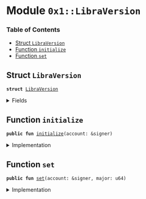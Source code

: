 
<a name="0x1_LibraVersion"></a>

# Module `0x1::LibraVersion`

### Table of Contents

-  [Struct `LibraVersion`](#0x1_LibraVersion_LibraVersion)
-  [Function `initialize`](#0x1_LibraVersion_initialize)
-  [Function `set`](#0x1_LibraVersion_set)



<a name="0x1_LibraVersion_LibraVersion"></a>

## Struct `LibraVersion`



<pre><code><b>struct</b> <a href="#0x1_LibraVersion">LibraVersion</a>
</code></pre>



<details>
<summary>Fields</summary>


<dl>
<dt>

<code>major: u64</code>
</dt>
<dd>

</dd>
</dl>


</details>

<a name="0x1_LibraVersion_initialize"></a>

## Function `initialize`



<pre><code><b>public</b> <b>fun</b> <a href="#0x1_LibraVersion_initialize">initialize</a>(account: &signer)
</code></pre>



<details>
<summary>Implementation</summary>


<pre><code><b>public</b> <b>fun</b> <a href="#0x1_LibraVersion_initialize">initialize</a>(account: &signer) {
    <b>assert</b>(<a href="Signer.md#0x1_Signer_address_of">Signer::address_of</a>(account) == <a href="CoreAddresses.md#0x1_CoreAddresses_DEFAULT_CONFIG_ADDRESS">CoreAddresses::DEFAULT_CONFIG_ADDRESS</a>(), 1);

    <a href="LibraConfig.md#0x1_LibraConfig_publish_new_config">LibraConfig::publish_new_config</a>&lt;<a href="#0x1_LibraVersion">LibraVersion</a>&gt;(
        account,
        <a href="#0x1_LibraVersion">LibraVersion</a> { major: 1 },
    );
}
</code></pre>



</details>

<a name="0x1_LibraVersion_set"></a>

## Function `set`



<pre><code><b>public</b> <b>fun</b> <a href="#0x1_LibraVersion_set">set</a>(account: &signer, major: u64)
</code></pre>



<details>
<summary>Implementation</summary>


<pre><code><b>public</b> <b>fun</b> <a href="#0x1_LibraVersion_set">set</a>(account: &signer, major: u64) {
    <b>let</b> old_config = <a href="LibraConfig.md#0x1_LibraConfig_get">LibraConfig::get</a>&lt;<a href="#0x1_LibraVersion">LibraVersion</a>&gt;();

    <b>assert</b>(
        old_config.major &lt; major,
        25
    );

    <a href="LibraConfig.md#0x1_LibraConfig_set">LibraConfig::set</a>&lt;<a href="#0x1_LibraVersion">LibraVersion</a>&gt;(
        account,
        <a href="#0x1_LibraVersion">LibraVersion</a> { major }
    );
}
</code></pre>



</details>
